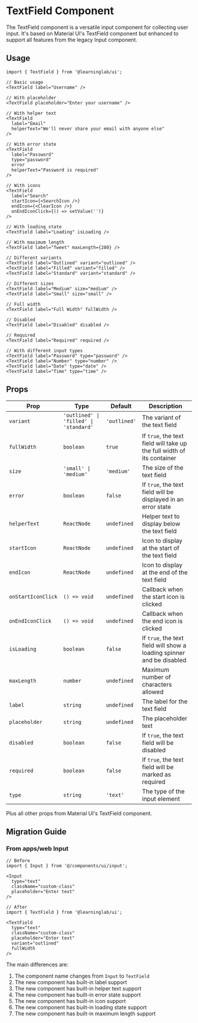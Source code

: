 # TextField Component

The TextField component is a versatile input component for collecting user input. It's based on Material UI's TextField component but enhanced to support all features from the legacy Input component.

## Usage

```tsx
import { TextField } from '@learninglab/ui';

// Basic usage
<TextField label="Username" />

// With placeholder
<TextField placeholder="Enter your username" />

// With helper text
<TextField 
  label="Email" 
  helperText="We'll never share your email with anyone else" 
/>

// With error state
<TextField 
  label="Password" 
  type="password" 
  error 
  helperText="Password is required" 
/>

// With icons
<TextField 
  label="Search" 
  startIcon={<SearchIcon />} 
  endIcon={<ClearIcon />}
  onEndIconClick={() => setValue('')}
/>

// With loading state
<TextField label="Loading" isLoading />

// With maximum length
<TextField label="Tweet" maxLength={280} />

// Different variants
<TextField label="Outlined" variant="outlined" />
<TextField label="Filled" variant="filled" />
<TextField label="Standard" variant="standard" />

// Different sizes
<TextField label="Medium" size="medium" />
<TextField label="Small" size="small" />

// Full width
<TextField label="Full Width" fullWidth />

// Disabled
<TextField label="Disabled" disabled />

// Required
<TextField label="Required" required />

// With different input types
<TextField label="Password" type="password" />
<TextField label="Number" type="number" />
<TextField label="Date" type="date" />
<TextField label="Time" type="time" />
```

## Props

| Prop | Type | Default | Description |
|------|------|---------|-------------|
| `variant` | `'outlined' \| 'filled' \| 'standard'` | `'outlined'` | The variant of the text field |
| `fullWidth` | `boolean` | `true` | If `true`, the text field will take up the full width of its container |
| `size` | `'small' \| 'medium'` | `'medium'` | The size of the text field |
| `error` | `boolean` | `false` | If `true`, the text field will be displayed in an error state |
| `helperText` | `ReactNode` | `undefined` | Helper text to display below the text field |
| `startIcon` | `ReactNode` | `undefined` | Icon to display at the start of the text field |
| `endIcon` | `ReactNode` | `undefined` | Icon to display at the end of the text field |
| `onStartIconClick` | `() => void` | `undefined` | Callback when the start icon is clicked |
| `onEndIconClick` | `() => void` | `undefined` | Callback when the end icon is clicked |
| `isLoading` | `boolean` | `false` | If `true`, the text field will show a loading spinner and be disabled |
| `maxLength` | `number` | `undefined` | Maximum number of characters allowed |
| `label` | `string` | `undefined` | The label for the text field |
| `placeholder` | `string` | `undefined` | The placeholder text |
| `disabled` | `boolean` | `false` | If `true`, the text field will be disabled |
| `required` | `boolean` | `false` | If `true`, the text field will be marked as required |
| `type` | `string` | `'text'` | The type of the input element |

Plus all other props from Material UI's TextField component.

## Migration Guide

### From apps/web Input

```tsx
// Before
import { Input } from '@/components/ui/input';

<Input 
  type="text" 
  className="custom-class" 
  placeholder="Enter text" 
/>

// After
import { TextField } from '@learninglab/ui';

<TextField 
  type="text" 
  className="custom-class" 
  placeholder="Enter text" 
  variant="outlined"
  fullWidth
/>
```

The main differences are:
1. The component name changes from `Input` to `TextField`
2. The new component has built-in label support
3. The new component has built-in helper text support
4. The new component has built-in error state support
5. The new component has built-in icon support
6. The new component has built-in loading state support
7. The new component has built-in maximum length support
